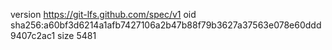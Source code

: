version https://git-lfs.github.com/spec/v1
oid sha256:a60bf3d6214a1afb7427106a2b47b88f79b3627a37563e078e60ddd9407c2ac1
size 5481
